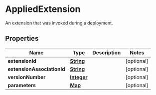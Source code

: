 

# AppliedExtension

An extension that was invoked during a deployment.

## Properties

| Name | Type | Description | Notes |
|------------ | ------------- | ------------- | -------------|
|**extensionId** | [**String**](String.md) |  |  [optional] |
|**extensionAssociationId** | [**String**](String.md) |  |  [optional] |
|**versionNumber** | [**Integer**](Integer.md) |  |  [optional] |
|**parameters** | [**Map**](Map.md) |  |  [optional] |



